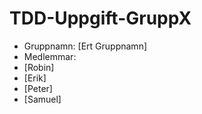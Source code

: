 # TDD-Uppgift-GruppX

- Gruppnamn: [Ert Gruppnamn]
- Medlemmar:
- [Robin]
- [Erik]
- [Peter]
- [Samuel]
